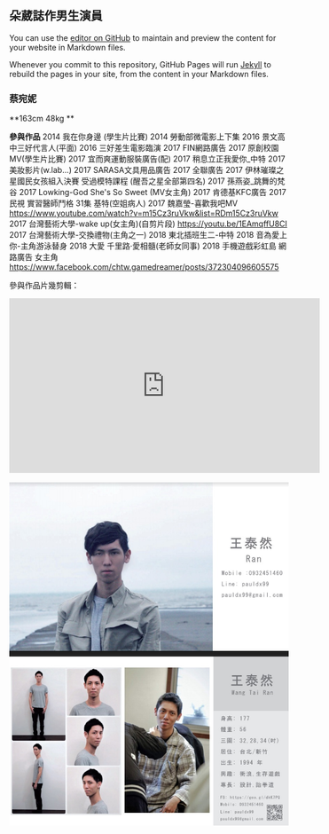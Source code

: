 ## 朵葳誌作男生演員

You can use the [editor on GitHub](https://github.com/kenlintw/actress.17doorway/edit/master/README.md) to maintain and preview the content for your website in Markdown files.

Whenever you commit to this repository, GitHub Pages will run [Jekyll](https://jekyllrb.com/) to rebuild the pages in your site, from the content in your Markdown files.

### 蔡宛妮
**163cm  48kg **




**參與作品**
2014 我在你身邊 (學生片比賽)
2014 勞動部微電影上下集
2016 景文高中三好代言人(平面)
2016 三好差生電影臨演
2017 FIN網路廣告
2017 原創校園MV(學生片比賽)
2017 宜而爽運動服裝廣告(配)
2017 稍息立正我愛你_中特
2017 美妝影片(w.lab...)
2017 SARASA文具用品廣告
2017 全聯廣告
2017 伊林璀璨之星國民女孩組入決賽
受過模特課程 (醒吾之星全部第四名)
2017 孫燕姿_跳舞的梵谷
2017 Lowking-God She's So Sweet (MV女主角)
2017 肯德基KFC廣告
2017 民視 實習醫師鬥格 31集 基特(空姐病人)
2017 魏嘉瑩-喜歡我吧MV https://www.youtube.com/watch?v=m15Cz3ruVkw&list=RDm15Cz3ruVkw 2017 台灣藝術大學-wake up(女主角)(自剪片段) https://youtu.be/1EAmqffU8CI
2017 台灣藝術大學-交換禮物(主角之一)
2018 東北插班生二-中特
2018 音為愛上你-主角游泳替身
2018 大愛 千里路·愛相髓(老師女同事)
2018 手機遊戲彩虹島 網路廣告 女主角 https://www.facebook.com/chtw.gamedreamer/posts/372304096605575 

參與作品片幾剪輯：
<iframe width="560" height="315" src="https://www.youtube.com/embed/1EAmqffU8CI" frameborder="0" allow="autoplay; encrypted-media" allowfullscreen></iframe>

![Image](./ran/ran01.jpg)
